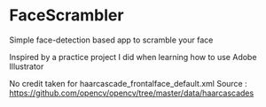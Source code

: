 # FaceScrambler
Simple face-detection based app to scramble your face

Inspired by a practice project I did when learning how to use Adobe Illustrator

No credit taken for haarcascade_frontalface_default.xml
Source : https://github.com/opencv/opencv/tree/master/data/haarcascades